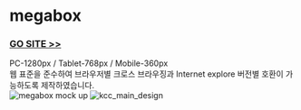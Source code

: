 # megabox
### [GO SITE >>](http://sitetestuser2.dothome.co.kr/megabox-master/)
PC-1280px /  Tablet-768px /  Mobile-360px<br>
웹 표준을 준수하여 브라우저별 크로스 브라우징과 Internet explore 버전별 호환이 가능하도록 제작하였습니다.<br>
![megabox mock up](https://user-images.githubusercontent.com/48042650/69003014-18fbd100-093e-11ea-845e-4773e8950a3c.jpg)
![kcc_main_design](https://user-images.githubusercontent.com/48042650/69003115-d0ddae00-093f-11ea-8228-6cc2e31597d4.jpg)

